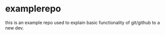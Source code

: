 # examplerepo
this is an example repo used to explain basic functionality of git/github to a new dev.
